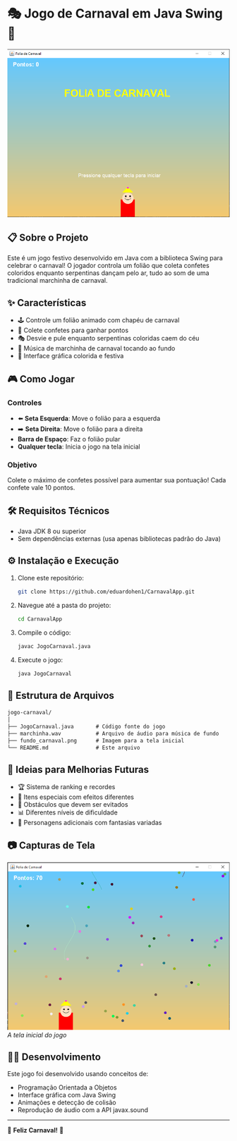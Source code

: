 # 🎭 Jogo de Carnaval em Java Swing 🎉

![Banner Carnaval](imgApp/inicial.PNG)

## 📋 Sobre o Projeto

Este é um jogo festivo desenvolvido em Java com a biblioteca Swing para celebrar o carnaval! O jogador controla um folião que coleta confetes coloridos enquanto serpentinas dançam pelo ar, tudo ao som de uma tradicional marchinha de carnaval.

## ✨ Características

- 🕹️ Controle um folião animado com chapéu de carnaval
- 🎊 Colete confetes para ganhar pontos
- 🎭 Desvie e pule enquanto serpentinas coloridas caem do céu
- 🎵 Música de marchinha de carnaval tocando ao fundo
- 🌈 Interface gráfica colorida e festiva

## 🎮 Como Jogar

### Controles
- ⬅️ **Seta Esquerda**: Move o folião para a esquerda
- ➡️ **Seta Direita**: Move o folião para a direita
- **Barra de Espaço**: Faz o folião pular
- **Qualquer tecla**: Inicia o jogo na tela inicial

### Objetivo
Colete o máximo de confetes possível para aumentar sua pontuação! Cada confete vale 10 pontos.

## 🛠️ Requisitos Técnicos

- Java JDK 8 ou superior
- Sem dependências externas (usa apenas bibliotecas padrão do Java)

## ⚙️ Instalação e Execução

1. Clone este repositório:
   ```bash
   git clone https://github.com/eduardohen1/CarnavalApp.git
   ```

2. Navegue até a pasta do projeto:
   ```bash
   cd CarnavalApp
   ```

3. Compile o código:
   ```bash
   javac JogoCarnaval.java
   ```

4. Execute o jogo:
   ```bash
   java JogoCarnaval
   ```

## 📁 Estrutura de Arquivos

```
jogo-carnaval/
│
├── JogoCarnaval.java       # Código fonte do jogo
├── marchinha.wav           # Arquivo de áudio para música de fundo
├── fundo_carnaval.png      # Imagem para a tela inicial
└── README.md               # Este arquivo
```


## 🎯 Ideias para Melhorias Futuras

- 🏆 Sistema de ranking e recordes
- 🎁 Itens especiais com efeitos diferentes
- 👾 Obstáculos que devem ser evitados
- 📊 Diferentes níveis de dificuldade
- 🎨 Personagens adicionais com fantasias variadas

## 📷 Capturas de Tela

![Tela Inicial](imgApp/game.PNG)
*A tela inicial do jogo*

## 👨‍💻 Desenvolvimento

Este jogo foi desenvolvido usando conceitos de:

- Programação Orientada a Objetos
- Interface gráfica com Java Swing
- Animações e detecção de colisão
- Reprodução de áudio com a API javax.sound

---

🎉 **Feliz Carnaval!** 🎊
